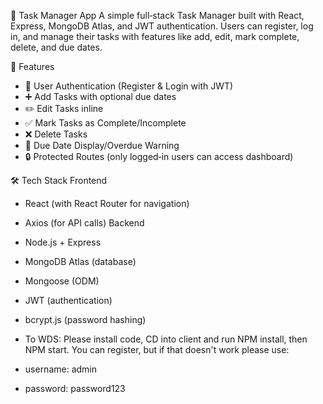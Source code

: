 📝 Task Manager App
A simple full‑stack Task Manager built with React, Express, MongoDB Atlas, and JWT authentication.
Users can register, log in, and manage their tasks with features like add, edit, mark complete, delete, and due dates.

🚀 Features
- 🔑 User Authentication (Register & Login with JWT)
- ➕ Add Tasks with optional due dates
- ✏️ Edit Tasks inline
- ✅ Mark Tasks as Complete/Incomplete
- ❌ Delete Tasks
- 📅 Due Date Display/Overdue Warning
- 🔒 Protected Routes (only logged‑in users can access dashboard)

🛠️ Tech Stack
Frontend
- React (with React Router for navigation)
- Axios (for API calls)
Backend
- Node.js + Express
- MongoDB Atlas (database)
- Mongoose (ODM)
- JWT (authentication)
- bcrypt.js (password hashing)

- To WDS: Please install code, CD into client and run NPM install, then NPM start. You can register, but if that doesn't work please use:
- username: admin
- password: password123
